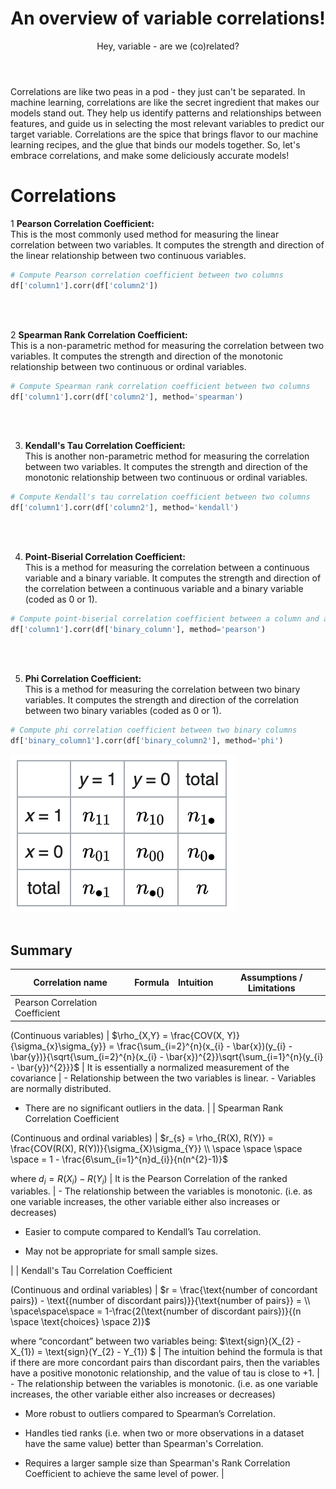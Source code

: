 ﻿---
layout: post
title: An overview of variable correlations!
subtitle: Hey, variable - are we (co)related?
katex: true
image: /img/correlations/small-correlation-and-causation.webp
bigimg: /img/correlations/correlation_big_logo.png
tags: [machine-learning, mathematics, correlation]
---

Correlations are like two peas in a pod - they just can't be separated. In machine learning, correlations are like the secret ingredient that makes our models stand out. They help us identify patterns and relationships between features, and guide us in selecting the most relevant variables to predict our target variable. Correlations are the spice that brings flavor to our machine learning recipes, and the glue that binds our models together. So, let's embrace correlations, and make some deliciously accurate models!

# Correlations

1 **Pearson Correlation Coefficient:** <br>
This is the most commonly used method for measuring the linear correlation between two variables. It computes the strength and direction of the linear relationship between two continuous variables.

```python
# Compute Pearson correlation coefficient between two columns
df['column1'].corr(df['column2'])
```
<br> <br>


2 **Spearman Rank Correlation Coefficient:** <br>
This is a non-parametric method for measuring the correlation between two variables. It computes the strength and direction of the monotonic relationship between two continuous or ordinal variables.

```python
# Compute Spearman rank correlation coefficient between two columns
df['column1'].corr(df['column2'], method='spearman')
```
<br> <br>


3. **Kendall's Tau Correlation Coefficient:** <br>
This is another non-parametric method for measuring the correlation between two variables. It computes the strength and direction of the monotonic relationship between two continuous or ordinal variables.

```python
# Compute Kendall's tau correlation coefficient between two columns
df['column1'].corr(df['column2'], method='kendall')
```
<br> <br>


4. **Point-Biserial Correlation Coefficient:** <br>
This is a method for measuring the correlation between a continuous variable and a binary variable. It computes the strength and direction of the correlation between a continuous variable and a binary variable (coded as 0 or 1).

```python
# Compute point-biserial correlation coefficient between a column and a binary column
df['column1'].corr(df['binary_column'], method='pearson')
```
<br> <br>


5. **Phi Correlation Coefficient:** <br>
This is a method for measuring the correlation between two binary variables. It computes the strength and direction of the correlation between two binary variables (coded as 0 or 1).

```python
# Compute phi correlation coefficient between two binary columns
df['binary_column1'].corr(df['binary_column2'], method='phi')
```

![](/img/correlations/groups.png)
<br> <br>


## Summary




| Correlation name | Formula | Intuition | Assumptions / Limitations |
| --- | --- | --- | --- |
| Pearson Correlation Coefficient

(Continuous variables) | 
$\rho_{X,Y} = \frac{COV(X, Y)}{\sigma_{x}\sigma_{y}} = \frac{\sum_{i=2}^{n}(x_{i} - \bar{x})(y_{i} - \bar{y})}{\sqrt{\sum_{i=2}^{n}(x_{i} - \bar{x})^{2}}\sqrt{\sum_{i=1}^{n}(y_{i} - \bar{y})^{2}}}$ | It is essentially a normalized measurement of the covariance | - Relationship between the two variables is linear. - Variables are normally distributed.
- There are no significant outliers in the data. |
| Spearman Rank Correlation Coefficient

(Continuous and ordinal variables)
 | 
$r_{s} = \rho_{R(X), R(Y)} = \frac{COV(R(X), R(Y))}{\sigma_{X}\sigma_{Y}} \\ \space \space \space \space = 1 - \frac{6\sum_{i=1}^{n}d_{i}}{n(n^{2}-1)}$ 

where $d_{i} = R(X_{i}) - R(Y_{i})$ | It is the Pearson Correlation of the ranked variables. | - The relationship between the variables is monotonic.
(i.e. as one variable increases, the other variable either also increases or decreases)

- Easier to compute compared to Kendall’s Tau correlation.

- May not be appropriate for small sample sizes.

 |
| Kendall's Tau Correlation Coefficient

(Continuous and ordinal variables) | $r = \frac{\text{number of concordant pairs}) - \text{(number of discordant pairs)}}{\text{number of pairs}} = \\ \space\space\space = 1-\frac{2(\text{number of discordant pairs})}{(n \space \text{choices} \space 2)}$

where “concordant” between two variables being:
$\text{sign}(X_{2} - X_{1}) = \text{sign}(Y_{2} - Y_{1}) $ | The intuition behind the formula is that if there are more concordant pairs than discordant pairs, then the variables have a positive monotonic relationship, and the value of tau is close to +1. | - The relationship between the variables is monotonic.
(i.e. as one variable increases, the other variable either also increases or decreases)

- More robust to outliers compared to Spearman’s Correlation.

- Handles tied ranks (i.e. when two or more observations in a dataset have the same value) better than Spearman's Correlation.

- Requires a larger sample size than Spearman's Rank Correlation Coefficient to achieve the same level of power. |